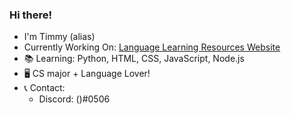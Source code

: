 ### Hi there!
- I'm Timmy (alias)
- Currently Working On: [Language Learning Resources Website](https://github.com/tgs8717/language-learning-resources)
- 📚 Learning: Python, HTML, CSS, JavaScript, Node.js
- 🖥️ CS major + Language Lover!
- 📞 Contact:
     - Discord: ()#0506

<!--
**tgs8717/tgs8717** is a ✨ _special_ ✨ repository because its `README.md` (this file) appears on your GitHub profile.

Here are some ideas to get you started:

- 🔭 I’m currently working on ...
- 🌱 I’m currently learning ...
- 👯 I’m looking to collaborate on ...
- 🤔 I’m looking for help with ...
- 💬 Ask me about ...
- 📫 How to reach me: ...
- 😄 Pronouns: ...
- ⚡ Fun fact: ...
-->
